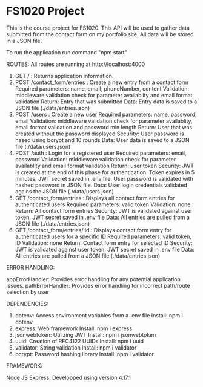 # FS1020 Project

This is the course project for FS1020.
This API will be used to gather data submitted from the contact form on my portfolio site. All data will be stored in a JSON file.

To run the application run command "npm start"

ROUTES:
All routes are running at http://localhost:4000

1.  GET / : Returns application information.
2.  POST /contact_form/entries : Create a new entry from a contact form
    Required parameters: name, email, phoneNumber, content
    Validation: middleware validation check for parameter availablity and email format validation
    Return: Entry that was submitted
    Data: Entry data is saved to a JSON file (./data/entries.json)
3.  POST /users : Create a new user
    Required parameters: name, password, email
    Validation: middleware validation check for parameter availablity, email format validation and password min length
    Return: User that was created without the password displayed
    Security: User password is hased using bcrypt and 10 rounds
    Data: User data is saved to a JSON file (./data/users.json)
4.  POST /auth : Login for a registered user
    Required parameters: email, password
    Validation: middleware validation check for parameter availablity and email format validation
    Return: user token
    Security: JWT is created at the end of this phase for authentication. Token expires in 5 minutes. JWT secret saved in .env file. User password is validated with hashed password in JSON file.
    Data: User login credentials validated agains the JSON file (./data/users.json)
5.  GET /contact_form/entries : Displays all contact form entries for authenticated users
    Required parameters: valid token
    Validation: none
    Return: All contact form entries
    Security: JWT is validated against user token. JWT secret saved in .env file
    Data: All entries are pulled from a JSON file (./data/entries.json)
6.  GET /contact_form/entries/:id : Displays contact form entry for authenticated users for a specific ID
    Required parameters: valid token, ID
    Validation: none
    Return: Contact form entry for selected ID
    Security: JWT is validated against user token. JWT secret saved in .env file
    Data: All entries are pulled from a JSON file (./data/entries.json)

ERROR HANDLING:

appErrorHandler: Provides error handling for any potential application issues.
pathErrorHandler: Provides error handling for incorrect path/route selection by user

DEPENDENCIES:

1. dotenv: Access environment variables from a .env file
   Install: npm i dotenv
2. express: Web framework
   Install: npm i express
3. jsonwebtoken: Utilizing JWT
   Install: npm i jsonwebtoken
4. uuid: Creation of RFC4122 UUIDs
   Install: npm i uuid
5. validator: String validation
   Install: npm i validator
6. bcrypt: Password hashing library
   Install: npm i validator

FRAMEWORK:

Node JS Express. Developped using version 4.17.1
